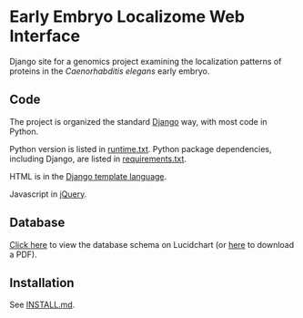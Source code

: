# Early Embryo Localizome Web Interface

Django site for a genomics project examining the localization patterns of
proteins in the *Caenorhabditis elegans* early embryo.


## Code

The project is organized the standard
[Django](https://www.djangoproject.com/) way, with most code in Python.

Python version is listed in [runtime.txt](runtime.txt).
Python package dependencies, including Django,
are listed in [requirements.txt](requirements.txt).

HTML is in the
[Django template language](https://docs.djangoproject.com/en/dev/topics/templates/).

Javascript in [jQuery](http://jquery.com/).


## Database

[Click here](https://www.lucidchart.com/documents/view/7b1804c6-01fd-47b8-b79d-db626749afdc)
to view the database schema on Lucidchart
(or [here](https://www.lucidchart.com/publicSegments/view/2d1d5784-cf2f-4d0c-a8ac-82c4a6679475/image.pdf)
to download a PDF).


## Installation

See [INSTALL.md](INSTALL.md).
